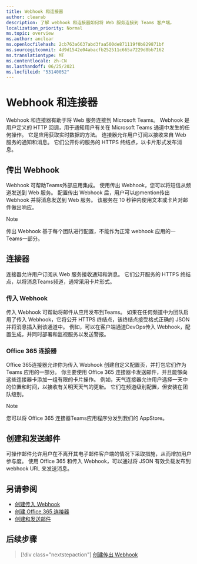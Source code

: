 ```yaml
---
title: Webhook 和连接器
author: clearab
description: 了解 webhook 和连接器如何将 Web 服务连接到 Teams 客户端。
localization_priority: Normal
ms.topic: overview
ms.author: anclear
ms.openlocfilehash: 2cb763a6637abd3faa500de871119f0b829871bf
ms.sourcegitcommit: 4d9d1542e04abacfb252511c665a7229d8bb7162
ms.translationtype: MT
ms.contentlocale: zh-CN
ms.lasthandoff: 06/25/2021
ms.locfileid: "53140052"
---
```

# <a name="webhooks-and-connectors"></a>Webhook 和连接器

Webhook 和连接器有助于将 Web 服务连接到 Microsoft Teams。 Webhook 是用户定义的 HTTP 回调，用于通知用户有关在 Microsoft Teams 通道中发生的任何操作。 它是应用获取实时数据的方法。 连接器允许用户订阅以接收来自 Web 服务的通知和消息。 它们公开你的服务的 HTTPS 终结点，以卡片形式发布消息。

## <a name="outgoing-webhooks"></a>传出 Webhook

Webhook 可帮助Teams外部应用集成。 使用传出 Webhook，您可以将短信从频道发送到 Web 服务。 配置传出 Webhook 后，用户可以@mention传出 Webhook 并将消息发送到 Web 服务。 该服务在 10 秒钟内使用文本或卡片对邮件做出响应。

> [!NOTE]
> 传出 Webhook 基于每个团队进行配置，不能作为正常 webhook 应用的一Teams一部分。

## <a name="connectors"></a>连接器

连接器允许用户订阅从 Web 服务接收通知和消息。 它们公开服务的 HTTPS 终结点，以将消息Teams频道，通常采用卡片形式。

### <a name="incoming-webhooks"></a>传入 Webhook

传入 Webhook 可帮助将邮件从应用发布到Teams。 如果在任何频道中为团队启用了传入 Webhook，它将公开 HTTPS 终结点，该终结点接受格式正确的 JSON 并将消息插入到该通道中。 例如，可以在客户端通道DevOps传入 Webhook，配置生成，并同时部署和监视服务以发送警报。

### <a name="office-365-connectors"></a>Office 365 连接器

Office 365连接器允许你为传入 Webhook 创建自定义配置页，并打包它们作为 Teams 应用的一部分。 你主要使用 Office 365 连接器卡发送邮件，并且能够向这些连接器卡添加一组有限的卡片操作。 例如，天气连接器允许用户选择一天中的位置和时间，以接收有关明天天气的更新。 它们在频道级别配置，但安装在团队级别。

> [!NOTE]
> 您可以将 Office 365 连接器Teams应用程序分发到我们的 AppStore。

## <a name="create-and-send-messages"></a>创建和发送邮件

可操作邮件允许用户在不离开其电子邮件客户端的情况下采取措施，从而增加用户参与度。 使用 Office 365 和传入 Webhook，可以通过将 JSON 有效负载发布到 webhook URL 来发送消息。

## <a name="see-also"></a>另请参阅

* [创建传入 Webhook](~/webhooks-and-connectors/how-to/add-incoming-webhook.md)
* [创建 Office 365 连接器](~/webhooks-and-connectors/how-to/connectors-creating.md)
* [创建和发送邮件](~/webhooks-and-connectors/how-to/connectors-using.md)

## <a name="next-step"></a>后续步骤

> [!div class="nextstepaction"]
> [创建传出 Webhook](~/webhooks-and-connectors/how-to/add-outgoing-webhook.md)
